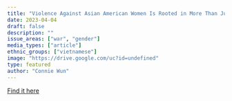 ```yaml
---
title: "Violence Against Asian American Women Is Rooted in More Than Just 'Hate'"
date: 2023-04-04
draft: false
description: ""
issue_areas: ["war", "gender"]
media_types: ["article"]
ethnic_groups: ["vietnamese"]
image: "https://drive.google.com/uc?id=undefined"
type: featured
author: "Connie Wun"
---
```




[Find it here](https://newsletters.theatlantic.com/i-have-notes/623346923a37470020cf3ec3/violence-against-asian-women-with-connie-wun/)
